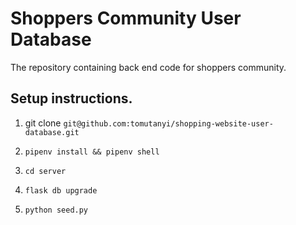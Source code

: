 # Shoppers Community User Database

The repository containing back end code for shoppers community.

## Setup instructions.

1. git clone `git@github.com:tomutanyi/shopping-website-user-database.git`

2. `pipenv install && pipenv shell`

3. `cd server`

4. `flask db upgrade`

5. `python seed.py`